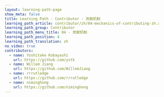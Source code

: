 ```yaml
---
layout: learning-path-page
show_meta: false
title: Learning Path - Contributor - 贡献机制
learning_path_article: contributor/zh/04-mechanics-of-contributing-zh.asciidoc
learning_path_group: Contributor
learning_path_menu_title: 04 - 贡献机制
learning_path_position: 4
learning_path_translation: zh
no_video: true
contributors:
  - name: Yoshitake Kobayashi
    url: https://github.com/ystk
  - name: Willem Jiang
    url: https://github.com/WillemJiang
  - name: rrrutledge
    url: https://github.com/rrrutledge
  - name: niminghong
    url: https://github.com/niminghong
---
```

<!--- This file autogenerated from https://github.com/InnerSourceCommons/InnerSourceLearningPath/blob/master/scripts/generate_learning_path_markdown.js -->